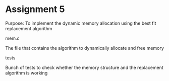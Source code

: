# Assignment 5

Purpose: To implement the dynamic memory allocation using the best fit replacement algorithm

mem.c

The file that contains the algorithm to dynamically allocate and free memory

tests

Bunch of tests to check whether the memory structure and the replacement algorithm is working
